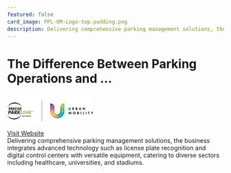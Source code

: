 ```yaml
---
featured: false
card_image: PPL-UM-Logo-top-padding.png
description: Delivering comprehensive parking management solutions, the business integrates advanced technology such as license plate recognition and digital control centers with versatile equipment, catering to diverse sectors including healthcare, universities, and stadiums.
---
```


# The Difference Between Parking Operations and ...
<img src="PPL-UM-Logo-top-padding.png" alt="Logo" style="max-width: 200px; height: auto;">

<a href="https://www.preciseparklink.com/news/the-difference-between-parking-operations-and-parking-management">Visit Website</a>  
Delivering comprehensive parking management solutions, the business integrates advanced technology such as license plate recognition and digital control centers with versatile equipment, catering to diverse sectors including healthcare, universities, and stadiums.
